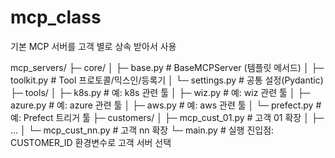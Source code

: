 # mcp_class
기본 MCP 서버를 고객 별로 상속 받아서 사용

mcp_servers/
├─ core/
│  ├─ base.py            # BaseMCPServer (템플릿 메서드)
│  ├─ toolkit.py         # Tool 프로토콜/믹스인/등록기
│  └─ settings.py        # 공통 설정(Pydantic)
├─ tools/
│  ├─ k8s.py             # 예: k8s 관련 툴
│  ├─ wiz.py             # 예: wiz 관련 툴
│  ├─ azure.py           # 예: azure 관련 툴
│  ├─ aws.py             # 예: aws 관련 툴
│  └─ prefect.py         # 예: Prefect 트리거 툴
├─ customers/
│  ├─ mcp_cust_01.py     # 고객 01 확장
│  ├─ ...
│  └─ mcp_cust_nn.py     # 고객 nn 확장
└─ main.py               # 실행 진입점: CUSTOMER_ID 환경변수로 고객 서버 선택
